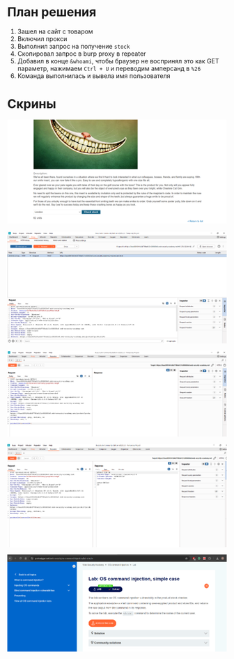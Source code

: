 # План решения

1. Зашел на сайт с товаром
2. Включил прокси
3. Выполнил запрос на получение `stock`
4. Скопировал запрос в burp proxy в repeater
5. Добавил в конце `&whoami`, чтобы браузер не воспринял это как GET параметр, нажимаем `Ctrl + U` и переводим амперсанд в `%26`
6. Команда выполнилась и вывела имя пользователя

# Скрины

![alt text](assets/image.png)

![alt text](assets/image-1.png)

![alt text](assets/image-2.png)

![alt text](assets/image-3.png)

![alt text](assets/image-4.png)
